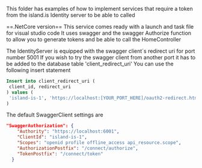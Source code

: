 This folder has examples of how to implement services that require a token from the island.is Identity server to be able to called

==.NetCore version==
This service comes ready with a launch and task file for visual studio code
It uses swagger and the swagger Authorize function to allow you to generate tokens and be able to call the HomeController

The IdentityServer is equipped with the swagger client´s redirect uri for port number 5001
If you wish to try the swagger client from another port it has to be added to the database table 'client_redirect_uri'
You can use the following insert statement

~~~~sql
Insert into client_redirect_uri (
 client_id, redirect_uri
) values (
 'island-is-1', 'https://localhost:[YOUR_PORT_HERE]/oauth2-redirect.html'
)
~~~~

The default SwaggerClient settings are
```json
"SwaggerAuthorization": {
    "Authority": "https://localhost:6001",
    "ClientId": "island-is-1",
    "Scopes": "openid profile offline_access api_resource.scope",
    "AuthorizationPostfix": "/connect/authorize",
    "TokenPostfix": "/connect/token"
  }
```